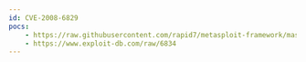 ```yaml
---
id: CVE-2008-6829
pocs:
    - https://raw.githubusercontent.com/rapid7/metasploit-framework/master/modules/auxiliary/dos/windows/ftp/vicftps50_list.rb
    - https://www.exploit-db.com/raw/6834
---
```

